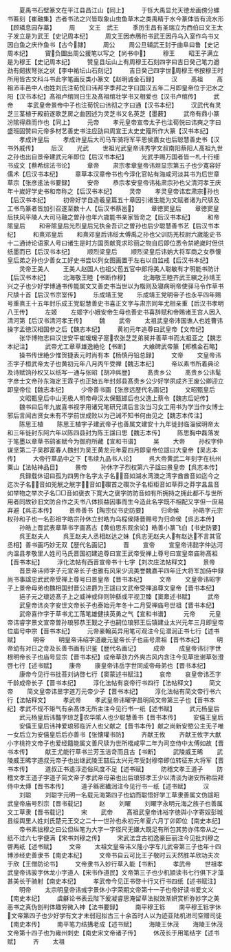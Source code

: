 <!-- { "loadSidebar": true } -->
　　夏禹书石壁篆文在平江县昌江山【同上】
　　于铄大禹显允天徳龙画傍分螺书匾刻【崔融集】古者书法之兴皆取象山虫鱼草木之类禹精于水今篆体皆有流水形【顾璘息园存藁】
　　周
　　文王　武王
　　季历生昌有圣瑞立为西伯曰文王太子发立是为武王【史记周本纪】
　　周文王因赤鴈衔书武王因丹乌入室作鸟书又因白鱼之庆作鱼书【古今隷】
　　周公
　　周公旦辅武王封于曲阜曰鲁【史记周本纪】
　　寳负圗出周公援笔以写之【尚书中】
　　穆王
　　昭王子满立是为穆王【史记周本纪】
　　赞皇县坛山上有周穆王石刻四字曰吉日癸己笔力遒劲有劒拔弩张之状【李中祐坛山石刻记】
　　吉日癸己四字世周穆王书按穆王时所用皆古文科斗书此字笔画反类小篆文【赵明诚金石録】
　　汉
　　髙祖
　　髙祖沛丰邑中人也姓刘氏注荀恱曰讳邦字季邦之字曰国汉五年二月即皇帝位于汜水之阳【汉书本纪】髙祖卢绾同日生及髙祖绾壮学书又相爱也【汉书卢绾传】
　　武帝
　　孝武皇帝景帝中子也注荀恱曰讳彻之字曰通【汉书本纪】
　　汉武代有灵芝三茎植于殿前遂歌芝房之曲因述为灵芝书又名英芝【墨薮】
　　武帝有鼎小篆汾隂得鼎而作也【同上】
　　元帝
　　孝元皇帝宣帝太子也注荀悦曰讳奭之字曰盛班固赞曰元帝多材艺善史书注应劭曰周宣王太史史籀所作大篆【汉书本纪】
　　孝成许皇后
　　孝成许皇后大司马车骑将军平恩侯嘉女也后聪慧善史书【汉书外戚传】
　　后汉
　　光武
　　世祖光武皇帝讳秀字文叔南阳蔡阳人髙祖九世之孙也出自景帝建武元年即位【后汉书本纪】
　　光武手赐万国者皆一札十行细书成文【蔡希综法书论】
　　章帝
　　肃宗孝章皇帝讳炟显宗第五子也少寛容好儒术【后汉书本纪】
　　章草本汉章帝书也今淳化官帖有海咸河淡其书为后世章草宗【张彦逺法书要録】
　　安帝
　　恭宗孝安皇帝讳祐肃宗孙也父清河孝王庆年十嵗好学史书和帝称之【后汉书本纪】
　　灵帝
　　孝灵皇帝讳宏肃宗孙也【后汉书本纪】
　　初帝好学自造羲皇篇五十章因引诸生能为文赋者诸为尺牍及工书鸟篆者皆加引召遂至数十人【后汉书蔡邕】
　　章徳窦皇后
　　章徳窦皇后扶风平陵人大司马融之曽孙也年六歳能书亲家皆竒之【后汉书本纪】
　　和帝隂皇后
　　和帝隂皇后光烈皇后兄执金吾识之曽孙也后少聪慧善书艺【后汉书本纪】
　　和熹邓皇后
　　和熹邓皇后讳绥太傅禹之孙也父训防羌校尉六嵗能史书十二通诗论语家人号曰诸生是时方国贡献竞求珍丽之物自后即位悉令禁絶嵗时但供纸墨而已【后汉书本纪】
　　顺烈梁皇后
　　顺烈梁皇后讳妠大将军商之女恭懐皇后弟之孙也少善女工好史书尝以列女图画置于左右以自监戒【后汉书本纪】
　　灵帝王美人
　　王美人赵国人也祖父苞五官中郎将美人聪敏有才明能书防计【后汉书本纪】
　　北海敬王睦【书断作穆】
　　北海敬王睦齐武王縯之孙靖王兴之子也少好学博通书传能属文又善史书当世以为楷则及寝病明帝使驿马令作草书尺牍十首【后汉书宗室传】
　　乐成靖王党
　　乐成靖王党明帝子也永平四年赐号重熹王十五年封乐成王党聪慧善史书喜正文字与肃宗同年尤相亲重【后汉书孝明八王传】
　　左姬
　　左姬字小娥安帝生母也善史书喜辞赋和帝赐诸王宫人因入清河第【后汉书清河孝王传】
　　魏
　　武帝
　　太祖武皇帝沛国谯人也姓曹讳操字孟徳汉相国参之后【魏志本纪】
　　黄初元年追尊曰武皇帝【文帝纪】
　　张华博物志曰汉世安平崔瑗瑗子寔农张芝芝弟昶并善草书而太祖亚之【魏志本纪注】
　　武帝尤工章草雄逸絶伦【书断】
　　大飨碑武帝篆【郑樵金石略】
　　操书传世絶少惟贺捷表元时尚有本【杨慎丹铅总録】
　　文帝
　　文皇帝讳丕字子桓武帝太子也黄初元年八月丙午受禅【魏志本纪】
　　帝以素书所着典论及诗赋饷孙权又以纸写一通与张昭【胡冲呉歴】
　　髙贵乡公
　　髙贵乡公讳髦字彦士文帝孙东海定王霖子也正始五年封郯县髙贵乡公少好学夙成齐王废公卿迎立即皇帝位【魏志本纪】
　　少帝善书画【张彦远歴代名画记】
　　文昭甄皇后
　　文昭甄皇后中山无极人明帝母汉太保甄邯后也父逸上蔡令【魏志后妃传】
　　魏书曰后年九嵗喜书视字用诸兄笔研兄谓后言汝当习女工用书为学当作女博士邪后言闻古贤女未有不学前世成败以为己诫不知书何由见之【魏志本传注】
　　陈思王植
　　陈思王植字子建武帝子也善属文建安十九年徙封临淄侯明帝太和三年徙封东阿六年以陈四县封为陈王諡曰思【魏志本传】
　　陈思胸中磊落发于笔墨以章草书鹞雀赋今为御府所藏【宣和书谱】
　　吴
　　大帝
　　孙权字仲谋坚第二子吴郡富春人魏封为吴王黄龙元年夏四月即皇帝位諡曰大皇帝【吴志本传】
　　大帝行草品中之下【韦续九品书人论】
　　呉大帝黄武二年刻字在杭州粟山【法帖神品目】
　　景帝
　　孙休字子烈权第六子諡曰景皇帝【呉志本传】
　　呉録载休诏曰孤为四男作名字太子名音如湖水湾澳之湾字酋酋音如迄今之迄次子名音如兕觥之觥字音如礥首之礥次子名柜柜音如草莽之莽字昷昷音如举物之举次子名□□音如襃衣下寛大之襃字防防音如有所拥持之拥此都不与世所用者同故钞旧文防合作之夫书八体损益因事而生今造此名字既不相配又字但一庶易弃避【呉志本传】
　　景帝善书【陶宗仪书史防要】
　　归命侯
　　孙皓字元宗权孙和子也一名彭祖字皓宗孙休立封皓为乌程侯降晋赐号为归命侯【呉志本传】
　　孙皓上晋武表章草书字画髙古【黄伯思东观余论】皓善小篆飞白【书史防要】
　　呉王赵夫人
　　呉王赵夫人丞相赵达之妹【呉志无赵夫人有赵达不言其官丞相】善书画巧妙无双【歴代名画记】
　　晋
　　宣帝
　　宣皇帝讳懿字仲达河内温县孝敬里人姓司马氏晋国初建追尊曰宣王武帝受禅上尊号曰宣皇帝庙称髙祖【晋书本纪】
　　淳化法帖有西晋宣帝书十七字【刘次庄法帖释文】
　　景帝
　　晋景帝讳师字子元宣帝长子也雅有风采少流美誉魏嘉平四年迁大将军加侍中録尚书事諡忠武武帝受禅上尊号曰景皇帝【晋书本纪】
　　文帝
　　文皇帝讳昭字子上景帝母弟也魏相国封晋公进爵为王諡曰文武帝受禅追尊文皇帝【晋书本纪】
　　挹子元之瓌迹髙子上之威神或仰则钟繇或平视卫臻【窦臮述书赋】
　　武帝
　　武皇帝讳炎字安世文帝长子也泰始元年冬十二月受禅庙号世祖【晋书本纪】
　　武帝喜作字于草书尤工落笔雄健挟英勇之气【宣和书谱】
　　元帝
　　元皇帝讳睿字景文宣帝曽孙琅邪恭王觐之子也嗣位琅邪王后镇建业太兴元年三月即皇帝位庙号中宗【晋书本纪】
　　元帝豪翰英异用笔可观注今见潜润正书七行【述书赋】
　　明帝
　　明皇帝讳绍字道畿元皇帝长子也庙号肃祖【晋书本纪】
　　明帝幼有对日之竒及长善书画有识鉴【歴代名画记】
　　成帝
　　成皇帝讳衍字世根明帝长子也庙号显宗【晋书本纪】成帝草劲力外爽古风内含注今见草批谢草张澄啓七行【述书赋】
　　康帝
　　康皇帝讳岳字世同成帝母弟也【晋书本纪】
　　康帝今见行书批荅刘讷啓七行【窦蒙述书赋注】
　　哀帝
　　哀皇帝讳丕字千龄成帝长子【晋书本纪】
　　淳化法帖有哀帝行书四行【法帖释文】
　　简文帝
　　简文皇帝讳昱字道万元帝少子【晋书本纪】
　　淳化法帖有简文帝行书六行【法帖释文】
　　孝武帝
　　孝武皇帝讳曜字昌明简文帝第三子也【晋书本纪】孝武不规不矩气有余髙体无所主注今见行书一纸【述书赋】
　　武元杨皇后
　　武元杨皇后讳豓字琼芝农华隂人也少聪慧善书【晋书本传】
　　安僖王皇后
　　安僖王皇后讳神爱琅邪临沂人也父献之【晋书本传】献之尚新安愍公主无子唯一女后立为安僖皇后后亦善书【张懐瓘书防】
　　齐献王攸
　　齐献王攸字大猷小字桃符文帝子也爱经籍能属文善尺牍为世所楷咸寜二年为司空侍中太傅如故【晋书本传】
　　献王尤能行草书兰芳玉洁竒而且古【书断】
　　武陵威王晞
　　武陵威王晞字道叔元帝子也出继武陵王喆后太兴元年受封穆帝即位转征东大将军【晋书本传】
　　道叔正书逺淳迩俗风度不足【述书赋】
　　防稽文孝王道子
　　防稽文孝王道子字道子简文帝子孝武帝母弟也出后琅邪孝王少以清谈为谢安所称后拜侍中太傅【晋书本传】
　　道子緜密纎润注今见行书一纸【述书赋】
　　汉
　　刘聪
　　刘聪字元明一名载元海第四子也幼而聪悟好学工草隶善属文伪諡昭武皇帝庙号烈宗【晋书载记】
　　赵
　　刘曜
　　刘曜字永明元海之族子也善属文工草隶【晋书载记】
　　宋
　　武帝
　　髙祖武皇帝讳裕字徳舆小字寄奴彭城县绥舆里人姓刘氏楚元王交之二十一世孙也永初元年夏六月丁卯即位【南史本纪】
　　帝书素拙穆之曰公但纵笔为大字一字径尺无嫌大既足有所包其势亦伟帝从之一纸不过六七字便满【宋书刘穆之传】
　　宋武法含古初逸豪巨丽注今见批刘穆之啓两纸【述书赋】
　　文帝
　　太祖文皇帝讳义隆小字车儿武帝第三子也年十四博渉经史善隶书【南史本纪】
　　文帝书自云可比王子敬时云天然胜羊欣功夫次于欣【王僧防论书】
　　文帝隶书入妙行草入能【书断】
　　孝武帝
　　世祖孝武皇帝讳骏字休龙小字道人【宋书作道民】文帝第三子也少机頴读书七行俱下才藻甚美长于骑射【南史本纪】
　　孝武帝今见正书啓十行又行书四纸【述书赋注】
　　明帝
　　太宗明皇帝讳彧字景休小字荣期文帝第十一子也帝好读书爱文义【南史本纪】
　　虞龢论书表云陛下爰凝睿思淹留草法拟效渐妍赏析弥妙字之美恶书之真伪剖判体趣穷微入神【法书要録】
　　南平穆王铄
　　南平穆王铄字休文帝第四子也少好学有文才未弱冠拟古三十余首时人以为迹亚陆机进司空赠司徒【南史本传】
　　南平笔力结搆老成【述书赋】
　　海陵王休茂
　　海陵王休茂文帝第十四子也为雍州刺史【南史宋文帝诸子传】
　　休茂长于用笔结字【述书赋】
　　齐
　　太祖
